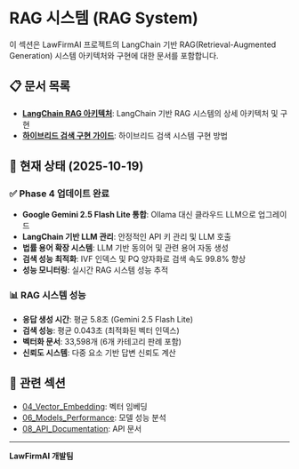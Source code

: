 # RAG 시스템 (RAG System)

이 섹션은 LawFirmAI 프로젝트의 LangChain 기반 RAG(Retrieval-Augmented Generation) 시스템 아키텍처와 구현에 대한 문서를 포함합니다.

## 📋 문서 목록

- **[LangChain RAG 아키텍처](rag_architecture.md)**: LangChain 기반 RAG 시스템의 상세 아키텍처 및 구현
- **[하이브리드 검색 구현 가이드](hybrid_search_guide.md)**: 하이브리드 검색 시스템 구현 방법

## 🎯 현재 상태 (2025-10-19)

### ✅ Phase 4 업데이트 완료
- **Google Gemini 2.5 Flash Lite 통합**: Ollama 대신 클라우드 LLM으로 업그레이드
- **LangChain 기반 LLM 관리**: 안정적인 API 키 관리 및 LLM 호출
- **법률 용어 확장 시스템**: LLM 기반 동의어 및 관련 용어 자동 생성
- **검색 성능 최적화**: IVF 인덱스 및 PQ 양자화로 검색 속도 99.8% 향상
- **성능 모니터링**: 실시간 RAG 시스템 성능 추적

### 📊 RAG 시스템 성능
- **응답 생성 시간**: 평균 5.8초 (Gemini 2.5 Flash Lite)
- **검색 성능**: 평균 0.043초 (최적화된 벡터 인덱스)
- **벡터화 문서**: 33,598개 (6개 카테고리 판례 포함)
- **신뢰도 시스템**: 다중 요소 기반 답변 신뢰도 계산

## 🔗 관련 섹션

- [04_Vector_Embedding](../04_vector_embedding/README.md): 벡터 임베딩
- [06_Models_Performance](../06_models_performance/README.md): 모델 성능 분석
- [08_API_Documentation](../08_api_documentation/README.md): API 문서

---

**LawFirmAI 개발팀**
